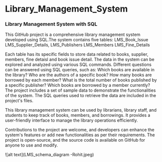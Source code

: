 # Library_Management_System

### Library Management System with SQL  

This GitHub project is a comprehensive library management system developed using SQL.The system contains five tables: 
LMS_Book_Issue
LMS_Supplier_Details, 
LMS_Publishers
LMS_Members
LMS_Fine_Details 

Each table has its specific fields to store data related to books, supplier, members, fine detaisl and book issue detail.  The data in the system can be explored and analyzed using various SQL commands. Different questions can be answered using SQL queries, such as:  Which books are available in the library? Who are the authors of a specific book? How many books are borrowed by each member? What is the total number of books published by a specific publisher? Which books are borrowed by a member currently? The project includes a set of sample data to demonstrate the functionalities of the system. The SQL queries used to retrieve the data are included in the project's files.  

This library management system can be used by librarians, library staff, and students to keep track of books, members, and borrowings. It provides a user-friendly interface to manage the library operations efficiently. 

Contributions to the project are welcome, and developers can enhance the system's features or add new functionalities as per their requirements. The project is open-source, and the source code is available on GitHub for anyone to use and modify.

![alt text](LMS_schema_diagram -Rohit.jpeg)

